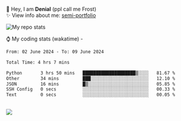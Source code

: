 🤚 Hey, I am **Denial** (ppl call me Frost)  
✨ View info about me: [semi-portfolio](https://frostx.is-a.dev)

<img alt="My repo stats" src="https://github-readme-stats.vercel.app/api?username=FrostX-Official&show_icons=true&theme=radical">

⌚ My coding stats (wakatime) -

<!--START_SECTION:waka-->

```txt
From: 02 June 2024 - To: 09 June 2024

Total Time: 4 hrs 7 mins

Python       3 hrs 50 mins   ████████████████████▒░░░░   81.67 %
Other        34 mins         ███░░░░░░░░░░░░░░░░░░░░░░   12.10 %
JSON         16 mins         █▒░░░░░░░░░░░░░░░░░░░░░░░   05.85 %
SSH Config   0 secs          ░░░░░░░░░░░░░░░░░░░░░░░░░   00.33 %
Text         0 secs          ░░░░░░░░░░░░░░░░░░░░░░░░░   00.05 %
```

<!--END_SECTION:waka-->
<br>
<img src="https://spotify-github-profile.vercel.app/api/view.svg?uid=31srkkuzzvig3lqyqlakxnoqfz6y&cover_image=true&theme=default&show_offline=true&background_color=0d1117&interchange=false&bar_color=7024ff">
